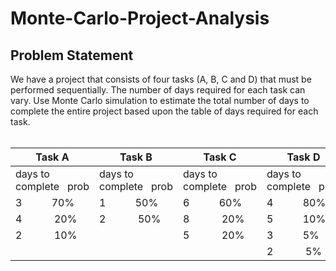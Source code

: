 # Monte-Carlo-Project-Analysis
## Problem Statement
We have a project that consists of four tasks (A, B, C and D) that must be performed
sequentially. The number of days required for each task can vary. Use Monte Carlo simulation
to estimate the total number of days to complete the entire project based upon the table of
days required for each task.</br></br>

Task A | Task B | Task C | Task D
--- | --- | --- | ---
days to complete&nbsp;&nbsp;&nbsp;prob | days to complete&nbsp;&nbsp;&nbsp;prob |days to complete&nbsp;&nbsp;&nbsp;prob |days to complete&nbsp;&nbsp;&nbsp;prob 
3 &nbsp;&nbsp;&nbsp;&nbsp;&nbsp;&nbsp;&nbsp;&nbsp;&nbsp;&nbsp;70% | 1&nbsp;&nbsp;&nbsp;&nbsp;&nbsp;&nbsp;&nbsp;&nbsp;&nbsp;&nbsp;   50% | 6&nbsp;&nbsp;&nbsp;&nbsp;&nbsp;&nbsp;&nbsp;&nbsp;&nbsp;&nbsp;     60% | 4&nbsp;&nbsp;&nbsp;&nbsp;&nbsp;&nbsp;&nbsp;&nbsp;&nbsp;&nbsp;        80%
4 &nbsp;&nbsp;&nbsp;&nbsp;&nbsp;&nbsp;&nbsp;&nbsp;&nbsp;&nbsp;        20% | 2 &nbsp;&nbsp;&nbsp;&nbsp;&nbsp;&nbsp;&nbsp;&nbsp;&nbsp;&nbsp;  50% | 8 &nbsp;&nbsp;&nbsp;&nbsp;&nbsp;&nbsp;&nbsp;&nbsp;&nbsp;&nbsp;    20% | 5&nbsp;&nbsp;&nbsp;&nbsp;&nbsp;&nbsp;&nbsp;&nbsp;&nbsp;&nbsp;        10%
2 &nbsp;&nbsp;&nbsp;&nbsp;&nbsp;&nbsp;&nbsp;&nbsp;&nbsp;&nbsp;        10% |         | 5 &nbsp;&nbsp;&nbsp;&nbsp;&nbsp;&nbsp;&nbsp;&nbsp;&nbsp;&nbsp;    20% | 3&nbsp;&nbsp;&nbsp;&nbsp;&nbsp;&nbsp;&nbsp;&nbsp;&nbsp;&nbsp;        5%
&nbsp;         |         |           | 2 &nbsp;&nbsp;&nbsp;&nbsp;&nbsp;&nbsp;&nbsp;&nbsp;&nbsp;&nbsp;       5%
